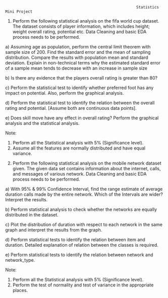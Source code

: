                                                               Statistics Mini Project

1. Perform the following statistical analysis on the fifa world cup dataset. The dataset consists of player information, which includes height; weight overall rating, potential etc. Data Cleaning and basic EDA process needs to be performed. 

a)	Assuming age as population, perform the central limit theorem with sample size of 200. Find the standard error and the mean of sampling distribution. Compare the results with population mean and standard deviation. Explain in non-technical terms why the estimated standard error of a sample mean tends to decrease with an increase in sample size

b)	Is there any evidence that the players overall rating is greater than 80?

c)	Perform the statistical test to identify whether preferred foot has any impact on potential. Also, perform the graphical analysis.

d)	Perform the statistical test to identify the relation between the overall rating and potential. [Assume both are continuous data points].

e)	Does skill move have any effect in overall rating? Perform the graphical analysis and the statistical analysis.

Note: 
1) Perform all the Statistical analysis with 5% (Significance level). 
2) Assume all the features are normally distributed and have equal variance.


2. Perform the following statistical analysis on the mobile network dataset given. The given data set contains information about the internet, calls, and messages of various network. Data Cleaning and basic EDA process needs to be performed. 

a) With 95% & 99% Confidence Interval, find the range estimate of average duration calls made by the entire network. Which of the Intervals are wider? Interpret the results.

b) Perform statistical analysis to check whether the networks are equally distributed in the dataset.

c) Plot the distribution of duration with respect to each network in the same graph and interpret the results from the graph.

d)	Perform statistical tests to identify the relation between item and duration. Detailed explanation of relation between the classes is required.

e)	Perform statistical tests to identify the relation between network and network_type. 

Note: 
1) Perform all the Statistical analysis with 5% (Significance level). 
2) Perform the test of normality and test of variance in the appropriate places.
